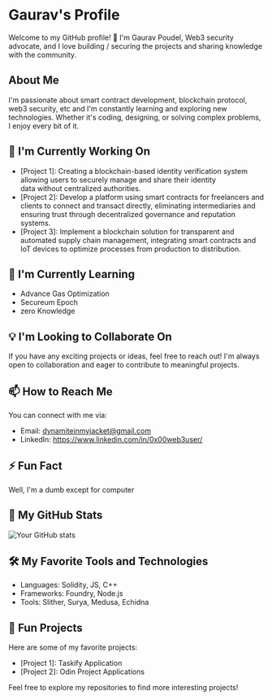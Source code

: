 # Gaurav's Profile

Welcome to my GitHub profile! 👋 I'm Gaurav Poudel, Web3 security advocate, and I love building / securing the projects and sharing knowledge with the community.

## About Me

I'm passionate about smart contract development, blockchain protocol, web3 security, etc and I'm constantly learning and exploring new technologies. Whether it's coding, designing, or solving complex problems, I enjoy every bit of it.

## 🔭 I'm Currently Working On

- [Project 1]: Creating a blockchain-based identity verification system allowing users to securely manage and share their identity     
               data without centralized authorities.
- [Project 2]: Develop a platform using smart contracts for freelancers and clients to connect and transact directly, eliminating 
               intermediaries and ensuring trust through decentralized governance and reputation systems.
- [Project 3]: Implement a blockchain solution for transparent and automated supply chain management, integrating smart contracts and 
               IoT devices to optimize processes from production to distribution.

## 🌱 I'm Currently Learning

- Advance Gas Optimization
- Secureum Epoch 
- zero Knowledge

## 💡 I'm Looking to Collaborate On

If you have any exciting projects or ideas, feel free to reach out! I'm always open to collaboration and eager to contribute to meaningful projects.

## 📫 How to Reach Me

You can connect with me via:
- Email: dynamiteinmyjacket@gmail.com
- LinkedIn: https://www.linkedin.com/in/0x00web3user/

## ⚡ Fun Fact

Well, I'm a dumb except for computer

## 🚀 My GitHub Stats

![Your GitHub stats](https://github-readme-stats.vercel.app/api?username=yourusername&show_icons=true&theme=radical)

## 🛠️ My Favorite Tools and Technologies

- Languages: Solidity, JS, C++
- Frameworks: Foundry, Node.js
- Tools: Slither, Surya, Medusa, Echidna

## 🌟 Fun Projects

Here are some of my favorite projects:
- [Project 1]: Taskify Application
- [Project 2]: Odin Project Applications

Feel free to explore my repositories to find more interesting projects!



